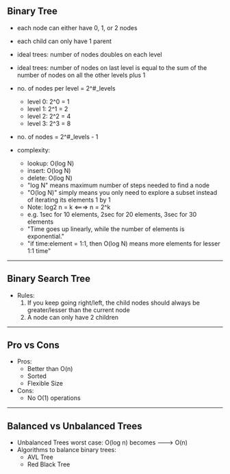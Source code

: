 ## Binary Tree
  - each node can either have 0, 1, or 2 nodes
  - each child can only have 1 parent
  - ideal trees: number of nodes doubles on each level
  - ideal trees: number of nodes on last level is equal to the sum of the number of nodes on all the other levels plus 1
  - no. of nodes per level = 2^#_levels
    - level 0: 2^0 = 1
    - level 1: 2^1 = 2
    - level 2: 2^2 = 4
    - level 3: 2^3 = 8
  - no. of nodes = 2^#_levels - 1

  - complexity:
    - lookup: O(log N)
    - insert: O(log N)
    - delete: O(log N)
    - "log N" means maximum number of steps needed to find a node
    - "O(log N)" simply means you only need to explore a subset instead of
      iterating its elements 1 by 1
    - Note: log2 n = k  <===> n = 2^k
    - e.g. 1sec for 10 elements, 2sec for 20 elements, 3sec for 30 elements
    - "Time goes up linearly, while the number of elements is exponential."
    - "if time:element = 1:1, then O(log N) means more elements for lesser 1:1 time"

- - -

## Binary Search Tree
  - Rules:
    1. If you keep going right/left, the child nodes should always be greater/lesser than the current node
    2. A node can only have 2 children

- - - 

## Pro vs Cons
  - Pros:
    - Better than O(n)
    - Sorted
    - Flexible Size
  - Cons:
    - No O(1) operations

- - -

## Balanced vs Unbalanced Trees
  - Unbalanced Trees worst case: O(log n) becomes ---> O(n)
  - Algorithms to balance binary trees:
    - AVL Tree
    - Red Black Tree

